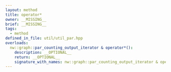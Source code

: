 ```yaml
---
layout: method
title: operator*
owner: __MISSING__
brief: __MISSING__
tags:
  - method
defined_in_file: util/util_par.hpp
overloads:
  nw::graph::par_counting_output_iterator & operator*():
    description: __OPTIONAL__
    return: __OPTIONAL__
    signature_with_names: nw::graph::par_counting_output_iterator & operator*()
---
```

